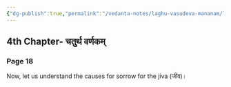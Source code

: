 ```yaml
---
{"dg-publish":true,"permalink":"/vedanta-notes/laghu-vasudeva-mananam/laghu-vasudeva-mananam-4th-chapter/"}
---
```


## 4th Chapter- चतुर्थ  वर्णकम् 

### Page 18 

Now, let us understand the causes for sorrow for the jiva (जीव)। 


